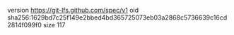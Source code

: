 version https://git-lfs.github.com/spec/v1
oid sha256:1629bd7c25f149e2bbed4bd365725073eb03a2868c5736639c16cd2814f099f0
size 117
